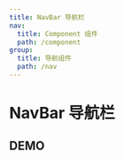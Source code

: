 ```yaml
---
title: NavBar 导航栏
nav:
  title: Component 组件
  path: /component
group:
  title: 导航组件
  path: /nav
---
```


# NavBar 导航栏

## DEMO

<code src="./demo/doc.tsx"></code>

<API></API>
